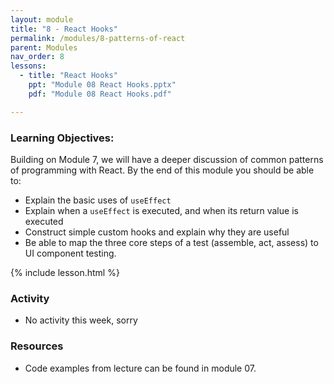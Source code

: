 ```yaml
---
layout: module
title: "8 - React Hooks"
permalink: /modules/8-patterns-of-react
parent: Modules
nav_order: 8
lessons: 
  - title: "React Hooks"
    ppt: "Module 08 React Hooks.pptx"
    pdf: "Module 08 React Hooks.pdf"

---
```

### Learning Objectives:
Building on Module 7, we will have a deeper discussion of common patterns of programming with React. By the end of this module you should be able to:

* Explain the basic uses of `useEffect`
* Explain when a `useEffect` is executed, and when its return value is executed
* Construct simple custom hooks and explain why they are useful
* Be able to map the three core steps of a test (assemble, act, assess) to UI component testing.


{% include lesson.html %}

### Activity
* No activity this week, sorry


### Resources
* Code examples from lecture can be found in module 07.